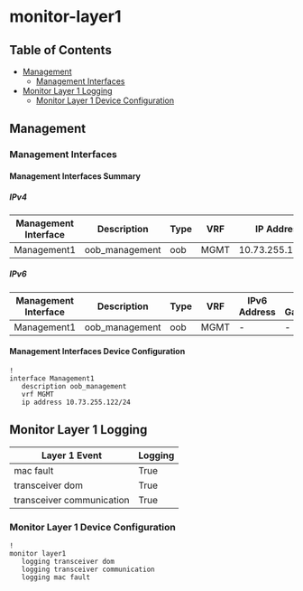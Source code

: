 # monitor-layer1

## Table of Contents

- [Management](#management)
  - [Management Interfaces](#management-interfaces)
- [Monitor Layer 1 Logging](#monitor-layer-1-logging)
  - [Monitor Layer 1 Device Configuration](#monitor-layer-1-device-configuration)

## Management

### Management Interfaces

#### Management Interfaces Summary

##### IPv4

| Management Interface | Description | Type | VRF | IP Address | Gateway |
| -------------------- | ----------- | ---- | --- | ---------- | ------- |
| Management1 | oob_management | oob | MGMT | 10.73.255.122/24 | 10.73.255.2 |

##### IPv6

| Management Interface | Description | Type | VRF | IPv6 Address | IPv6 Gateway |
| -------------------- | ----------- | ---- | --- | ------------ | ------------ |
| Management1 | oob_management | oob | MGMT | - | - |

#### Management Interfaces Device Configuration

```eos
!
interface Management1
   description oob_management
   vrf MGMT
   ip address 10.73.255.122/24
```

## Monitor Layer 1 Logging

| Layer 1 Event | Logging |
| ------------- | ------- |
| mac fault | True |
| transceiver dom | True |
| transceiver communication | True |

### Monitor Layer 1 Device Configuration

```eos
!
monitor layer1
   logging transceiver dom
   logging transceiver communication
   logging mac fault
```
